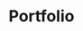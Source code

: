 ---
layout: gallery
title : Portfolio
group: navigation
context: portfolio
fancybox: true
weight: 2
---